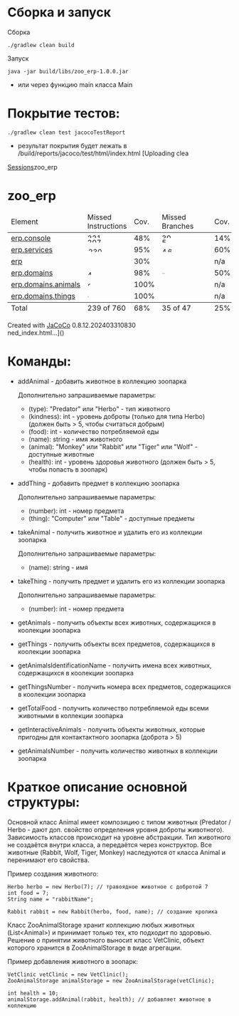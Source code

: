 
# Сборка и запуск

Сборка
```
./gradlew clean build
```

Запуск
```
java -jar build/libs/zoo_erp-1.0.0.jar
```
- или через функцию main класса Main

# Покрытие тестов:

```
./gradlew clean test jacocoTestReport
```
- результат покрытия будет лежать в /build/reports/jacoco/test/html/index.html
[Uploading clea<?xml version="1.0" encoding="UTF-8"?><!DOCTYPE html PUBLIC "-//W3C//DTD XHTML 1.0 Strict//EN" "http://www.w3.org/TR/xhtml1/DTD/xhtml1-strict.dtd">
<html lang="en" xmlns="http://www.w3.org/1999/xhtml"><body onload="initialSort(['breadcrumb', 'coveragetable'])"><div class="breadcrumb" id="breadcrumb"><span class="info"><a class="el_session" href="jacoco-sessions.html">Sessions</a></span><span class="el_report">zoo_erp</span></div><h1>zoo_erp</h1><table cellspacing="0" class="coverage" id="coveragetable"><thead><tr><td class="sortable" id="a" onclick="toggleSort(this)">Element</td><td class="down sortable bar" id="b" onclick="toggleSort(this)">Missed Instructions</td><td class="sortable ctr2" id="c" onclick="toggleSort(this)">Cov.</td><td class="sortable bar" id="d" onclick="toggleSort(this)">Missed Branches</td><td class="sortable ctr2" id="e" onclick="toggleSort(this)">Cov.</td><td class="sortable ctr1" id="f" onclick="toggleSort(this)">Missed</td><td class="sortable ctr2" id="g" onclick="toggleSort(this)">Cxty</td><td class="sortable ctr1" id="h" onclick="toggleSort(this)">Missed</td><td class="sortable ctr2" id="i" onclick="toggleSort(this)">Lines</td><td class="sortable ctr1" id="j" onclick="toggleSort(this)">Missed</td><td class="sortable ctr2" id="k" onclick="toggleSort(this)">Methods</td><td class="sortable ctr1" id="l" onclick="toggleSort(this)">Missed</td><td class="sortable ctr2" id="m" onclick="toggleSort(this)">Classes</td></tr></thead><tfoot><tr><td>Total</td><td class="bar">239 of 760</td><td class="ctr2">68%</td><td class="bar">35 of 47</td><td class="ctr2">25%</td><td class="ctr1">34</td><td class="ctr2">88</td><td class="ctr1">66</td><td class="ctr2">203</td><td class="ctr1">5</td><td class="ctr2">57</td><td class="ctr1">0</td><td class="ctr2">17</td></tr></tfoot><tbody><tr><td id="a1"><a class="el_package" href="erp.console/index.html">erp.console</a></td><td class="bar" id="b0"><img alt="221" height="10" src="jacoco-resources/redbar.gif" title="221" width="61"/><img alt="207" height="10" src="jacoco-resources/greenbar.gif" title="207" width="58"/></td><td class="ctr2" id="c4">48%</td><td class="bar" id="d0"><img alt="30" height="10" src="jacoco-resources/redbar.gif" title="30" width="102"/><img alt="5" height="10" src="jacoco-resources/greenbar.gif" title="5" width="17"/></td><td class="ctr2" id="e2">14%</td><td class="ctr1" id="f0">28</td><td class="ctr2" id="g0">40</td><td class="ctr1" id="h0">61</td><td class="ctr2" id="i0">114</td><td class="ctr1" id="j0">3</td><td class="ctr2" id="k1">15</td><td class="ctr1" id="l0">0</td><td class="ctr2" id="m4">1</td></tr><tr><td id="a5"><a class="el_package" href="erp.services/index.html">erp.services</a></td><td class="bar" id="b1"><img alt="10" height="10" src="jacoco-resources/redbar.gif" title="10" width="2"/><img alt="230" height="10" src="jacoco-resources/greenbar.gif" title="230" width="64"/></td><td class="ctr2" id="c3">95%</td><td class="bar" id="d1"><img alt="4" height="10" src="jacoco-resources/redbar.gif" title="4" width="13"/><img alt="6" height="10" src="jacoco-resources/greenbar.gif" title="6" width="20"/></td><td class="ctr2" id="e0">60%</td><td class="ctr1" id="f1">4</td><td class="ctr2" id="g1">29</td><td class="ctr1" id="h2">2</td><td class="ctr2" id="i1">59</td><td class="ctr1" id="j1">1</td><td class="ctr2" id="k0">24</td><td class="ctr1" id="l1">0</td><td class="ctr2" id="m0">5</td></tr><tr><td id="a0"><a class="el_package" href="erp/index.html">erp</a></td><td class="bar" id="b2"><img alt="7" height="10" src="jacoco-resources/redbar.gif" title="7" width="1"/></td><td class="ctr2" id="c5">30%</td><td class="bar" id="d3"></td><td class="ctr2" id="e3">n/a</td><td class="ctr1" id="f2">1</td><td class="ctr2" id="g4">2</td><td class="ctr1" id="h1">3</td><td class="ctr2" id="i4">4</td><td class="ctr1" id="j2">1</td><td class="ctr2" id="k4">2</td><td class="ctr1" id="l2">0</td><td class="ctr2" id="m5">1</td></tr><tr><td id="a2"><a class="el_package" href="erp.domains/index.html">erp.domains</a></td><td class="bar" id="b3"><img alt="49" height="10" src="jacoco-resources/greenbar.gif" title="49" width="13"/></td><td class="ctr2" id="c2">98%</td><td class="bar" id="d2"><img alt="1" height="10" src="jacoco-resources/redbar.gif" title="1" width="3"/><img alt="1" height="10" src="jacoco-resources/greenbar.gif" title="1" width="3"/></td><td class="ctr2" id="e1">50%</td><td class="ctr1" id="f3">1</td><td class="ctr2" id="g2">11</td><td class="ctr1" id="h3">0</td><td class="ctr2" id="i2">16</td><td class="ctr1" id="j3">0</td><td class="ctr2" id="k2">10</td><td class="ctr1" id="l3">0</td><td class="ctr2" id="m1">4</td></tr><tr><td id="a3"><a class="el_package" href="erp.domains.animals/index.html">erp.domains.animals</a></td><td class="bar" id="b4"><img alt="24" height="10" src="jacoco-resources/greenbar.gif" title="24" width="6"/></td><td class="ctr2" id="c0">100%</td><td class="bar" id="d4"></td><td class="ctr2" id="e4">n/a</td><td class="ctr1" id="f4">0</td><td class="ctr2" id="g3">4</td><td class="ctr1" id="h4">0</td><td class="ctr2" id="i3">8</td><td class="ctr1" id="j4">0</td><td class="ctr2" id="k3">4</td><td class="ctr1" id="l4">0</td><td class="ctr2" id="m2">4</td></tr><tr><td id="a4"><a class="el_package" href="erp.domains.things/index.html">erp.domains.things</a></td><td class="bar" id="b5"><img alt="8" height="10" src="jacoco-resources/greenbar.gif" title="8" width="2"/></td><td class="ctr2" id="c1">100%</td><td class="bar" id="d5"></td><td class="ctr2" id="e5">n/a</td><td class="ctr1" id="f5">0</td><td class="ctr2" id="g5">2</td><td class="ctr1" id="h5">0</td><td class="ctr2" id="i5">2</td><td class="ctr1" id="j5">0</td><td class="ctr2" id="k5">2</td><td class="ctr1" id="l5">0</td><td class="ctr2" id="m3">2</td></tr></tbody></table><div class="footer"><span class="right">Created with <a href="http://www.jacoco.org/jacoco">JaCoCo</a> 0.8.12.202403310830</span></div></body></html>ned_index.html…]()

# Команды:

- addAnimal - добавить животное в коллекцию зоопарка

    Дополнительно запрашиваемые параметры:
    - (type): "Predator" или "Herbo" - тип животного
    - (kindness): int - уровень доброты (только для типа Herbo) (должен быть > 5, чтобы считаться добрым)
    - (food): int - количество потребляемой еды
    - (name): string - имя животного
    - (animal): "Monkey" или "Rabbit" или "Tiger" или "Wolf" - доступные животные
    - (health): int - уровень здоровья животного (должен быть > 5, чтобы попасть в зоопарк)

- addThing - добавить предмет в коллекцию зоопарка

    Дополнительно запрашиваемые параметры:
    - (number): int - номер предмета
    - (thing): "Computer" или "Table" - доступные предметы

- takeAnimal - получить животное и удалить его из коллекции зоопарка

    Дополнительно запрашиваемые параметры:
    - (name): string - имя
    
- takeThing - получить предмет и удалить его из коллекции зоопарка

    Дополнительно запрашиваемые параметры:
    - (number): int - номер предмета
    
- getAnimals - получить объекты всех животных, содержащихся в коолекции зоопарка
    
- getThings - получить объекты всех предметов, содержащихся в коолекции зоопарка

- getAnimalsIdentificationName - получить имена всех животных, содержащихся в коолекции зоопарка

- getThingsNumber - получить номера всех предметов, содержащихся в коолекции зоопарка

- getTotalFood - получить количество потребляемой еды всеми животными в коллекции зоопарка

- getInteractiveAnimals - получить объекты животных, которые пригодны для контактактного зоопарка (доброта > 5) 

- getAnimalsNumber - получить количество животных в коллекции зоопарка

# Краткое описание основной структуры:

Основной класс Animal имеет композицию с типом животных (Predator / Herbo - дают доп. свойство определения уровня доброты животного). Зависимость классов происходит на уровне абстракции. Тип животного не создаётся внутри класса, а передаётся через конструктор. Все животные (Rabbit, Wolf, Tiger, Monkey) наследуются от класса Animal и перенимают его свойства.

Пример создания животного:
```
Herbo herbo = new Herbo(7); // травоядное животное с добротой 7
int food = 7;
String name = "rabbitName";

Rabbit rabbit = new Rabbit(herbo, food, name); // создание кролика
```

Класс ZooAnimalStorage хранит коллекцию любых животных (List\<Animal\>) и принимает только тех, кто подходит по здоровью. Решение о принятии животного выносит класс VetClinic, объект которого хранится в ZooAnimalStorage в виде агрегации.

Пример добавления животного в зоопарк: 
```
VetClinic vetClinic = new VetClinic();
ZooAnimalStorage animalStorage = new ZooAnimalStorage(vetClinic);

int health = 10;
animalStorage.addAnimal(rabbit, health); // добавляет животное в коллекцию
```

